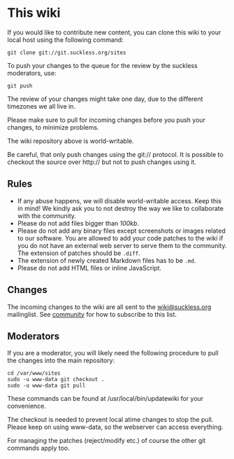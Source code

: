 This wiki
=========
If you would like to contribute new content, you can clone this wiki to your
local host using the following command:

	git clone git://git.suckless.org/sites

To push your changes to the queue for the review by the suckless moderators,
use:

	git push

The review of your changes might take one day, due to the different timezones
we all live in.

Please make sure to pull for incoming changes before you push your changes, to
minimize problems.

The wiki repository above is world-writable.

Be careful, that only push changes using the git:// protocol. It is possible
to checkout the source over http:// but not to push changes using it.

Rules
-----
* If any abuse happens, we will disable world-writable access. Keep this in mind!
  We kindly ask you to not destroy the way we like to collaborate
  with the community.
* Please do not add files bigger than *100kb*.
* Please do not add any binary files except screenshots or images related to our software.
  You are allowed to add your code patches to the wiki if you do not have an
  external web server to serve them to the community. The extension of patches
  should be `.diff`.
* The extension of newly created Markdown files has to be `.md`.
* Please do not add HTML files or inline JavaScript.

Changes
-------
The incoming changes to the wiki are all sent to the wiki@suckless.org
mailinglist. See [community](http://suckless.org/community) for how to
subscribe to this list.

Moderators
----------
If you are a moderator, you will likely need the following procedure to pull
the changes into the main repository:

	cd /var/www/sites
	sudo -u www-data git checkout .
	sudo -u www-data git pull

These commands can be found at /usr/local/bin/updatewiki for your convenience.

The checkout is needed to prevent local atime changes to stop the pull. Please
keep on using www-data, so the webserver can access everything.

For managing the patches (reject/modify etc.) of course the other git commands
apply too.

